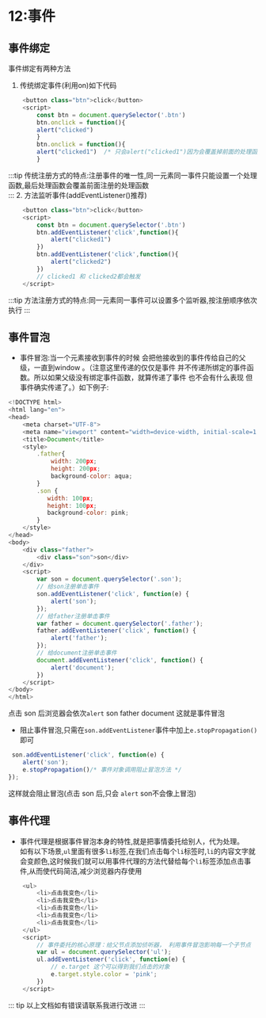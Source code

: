 # 12:事件
## 事件绑定
事件绑定有两种方法<br>
1. 传统绑定事件(利用on)如下代码
```js
    <button class="btn">click</button>
    <script>
        const btn = document.querySelector('.btn')
        btn.onclick = function(){
        alert("clicked")   
        }
        btn.onclick = function(){
        alert("clicked1")  /* 只会alert("clicked1")因为会覆盖掉前面的处理函数 */ 
        }
```
:::tip
传统注册方式的特点:注册事件的唯一性,同一元素同一事件只能设置一个处理函数,最后处理函数会覆盖前面注册的处理函数  
:::
2. 方法监听事件(addEventListener()推荐)
```js
    <button class="btn">click</button>
    <script>
        const btn = document.querySelector('.btn')
        btn.addEventListener('click',function(){
            alert("clicked1")         
        })
        btn.addEventListener('click',function(){
            alert("clicked2")   
        })
        // clicked1 和 clicked2都会触发
    </script>
```
:::tip
方法注册方式的特点:同一元素同一事件可以设置多个监听器,按注册顺序依次执行
:::
## 事件冒泡
- 事件冒泡:当一个元素接收到事件的时候 会把他接收到的事件传给自己的父级，一直到window 。（注意这里传递的仅仅是事件 并不传递所绑定的事件函数。所以如果父级没有绑定事件函数，就算传递了事件 也不会有什么表现 但事件确实传递了。）如下例子:
```js
<!DOCTYPE html>
<html lang="en">
<head>
    <meta charset="UTF-8">
    <meta name="viewport" content="width=device-width, initial-scale=1.0">
    <title>Document</title>
    <style>
        .father{
            width: 200px;
            height: 200px;
            background-color: aqua;
        }
        .son {
           width: 100px;
           height: 100px;
           background-color: pink; 
        }
    </style>
</head>
<body>
    <div class="father">
        <div class="son">son</div>
    </div>
    <script>
        var son = document.querySelector('.son');
		// 给son注册单击事件
        son.addEventListener('click', function(e) {
            alert('son');
        });
		// 给father注册单击事件
        var father = document.querySelector('.father');
        father.addEventListener('click', function() {
            alert('father');
        });
		// 给document注册单击事件
        document.addEventListener('click', function() {
            alert('document');
        })
    </script>
</body>
</html>
```
点击 son 后浏览器会依次`alert` son father document 这就是事件冒泡<br>
- 阻止事件冒泡,只需在`son.addEventListener`事件中加上`e.stopPropagation()`即可
```js
 son.addEventListener('click', function(e) {
    alert('son');
    e.stopPropagation()/* 事件对象调用阻止冒泡方法 */
});
```
这样就会阻止冒泡(点击 son 后,只会 `alert` son不会像上冒泡)
## 事件代理
- 事件代理是根据事件冒泡本身的特性,就是把事情委托给别人，代为处理。<br>
如有以下场景,`ul`里面有很多`li`标签,在我们点击每个`li`标签时,`li`的内容文字就会变颜色,这时候我们就可以用事件代理的方法代替给每个`li`标签添加点击事件,从而使代码简洁,减少浏览器内存使用
```js
    <ul>
        <li>点击我变色</li>
        <li>点击我变色</li>
        <li>点击我变色</li>
        <li>点击我变色</li>
        <li>点击我变色</li>
    </ul>
    <script>
        // 事件委托的核心原理：给父节点添加侦听器， 利用事件冒泡影响每一个子节点
        var ul = document.querySelector('ul');
        ul.addEventListener('click', function(e) {
            // e.target 这个可以得到我们点击的对象
            e.target.style.color = 'pink';
        })
    </script>
```
::: tip
以上文档如有错误请联系我进行改进
:::